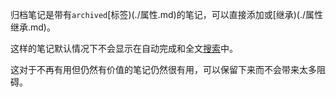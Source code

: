 归档笔记是带有`archived`[标签)(./属性.md)的笔记，可以直接添加或[继承)(./属性继承.md)。

这样的笔记默认情况下不会显示在自动完成和全文[搜索](./搜索.md)中。

这对于不再有用但仍然有价值的笔记仍然很有用，可以保留下来而不会带来太多阻碍。
